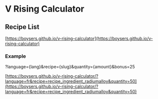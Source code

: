 # V Rising Calculator

## Recipe List

[https://boysers.github.io/v-rising-calculator](https://boysers.github.io/v-rising-calculator)

### Example

?language={lang}&recipe={slug}&quantity={amount}&bonus=25

[https://boysers.github.io/v-rising-calculator/?language=fr&recipe=recipe_ingredient_radiumalloy&quantity=50](https://boysers.github.io/v-rising-calculator/?language=fr&recipe=recipe_ingredient_radiumalloy&quantity=50)
